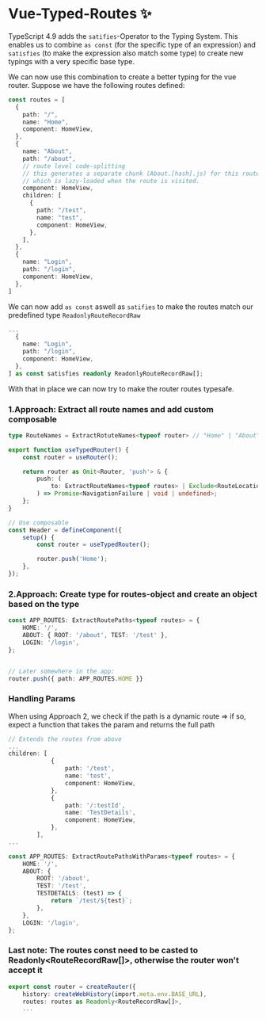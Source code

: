 # Vue-Typed-Routes ✨

TypeScript 4.9 adds the `satifies`-Operator to the Typing System. This enables us to combine `as const` (for the specific type of an expression) and `satisfies` (to make the expression also match some type) to create new typings with a very specific base type. 

We can now use this combination to create a better typing for the vue router. Suppose we have the following routes defined:

```ts
const routes = [
  {
    path: "/",
    name: "Home",
    component: HomeView,
  },
  {
    name: "About",
    path: "/about",
    // route level code-splitting
    // this generates a separate chunk (About.[hash].js) for this route
    // which is lazy-loaded when the route is visited.
    component: HomeView,
    children: [
      {
        path: "/test",
        name: "test",
        component: HomeView,
      },
    ],
  },
  {
    name: "Login",
    path: "/login",
    component: HomeView,
  },
]
```
We can now add `as const` aswell as `satifies` to make the routes match our predefined type `ReadonlyRouteRecordRaw`
```ts
...
  {
    name: "Login",
    path: "/login",
    component: HomeView,
  },
] as const satisfies readonly ReadonlyRouteRecordRaw[];
```
With that in place we can now try to make the router routes typesafe.

### 1.Approach: Extract all route names and add custom composable
```ts
type RouteNames = ExtractRotuteNames<typeof router> // "Home" | "About" | "Login"

export function useTypedRouter() {
	const router = useRouter();

	return router as Omit<Router, 'push'> & {
		push: (
			to: ExtractRouteNames<typeof routes> | Exclude<RouteLocationRaw, string>
		) => Promise<NavigationFailure | void | undefined>;
	};
}

// Use composable
const Header = defineComponent({
	setup() {
		const router = useTypedRouter();

		router.push('Home');
	},
});

```

### 2.Approach: Create type for routes-object and create an object based on the type 
```ts
const APP_ROUTES: ExtractRoutePaths<typeof routes> = {
	HOME: '/',
	ABOUT: { ROOT: '/about', TEST: '/test' },
	LOGIN: '/login',
};


// Later somewhere in the app:
router.push({ path: APP_ROUTES.HOME }}
```

### Handling Params
When using Approach 2, we check if the path is a dynamic route => if so, expect a function that takes the param and returns the full path
```ts
// Extends the routes from above
... 
children: [
			{
				path: '/test',
				name: 'test',
				component: HomeView,
			},
			{
				path: '/:testId',
				name: 'TestDetails',
				component: HomeView,
			},
		],
...

const APP_ROUTES: ExtractRoutePathsWithParams<typeof routes> = {
	HOME: '/',
	ABOUT: {
		ROOT: '/about',
		TEST: '/test',
		TESTDETAILS: (test) => {
			return `/test/${test}`;
		},
	},
	LOGIN: '/login',
};
```


### Last note: The routes const need to be casted to Readonly<RouteRecordRaw[]>, otherwise the router won't accept it
```ts
export const router = createRouter({
	history: createWebHistory(import.meta.env.BASE_URL),
	routes: routes as Readonly<RouteRecordRaw[]>,
	...
	
```
